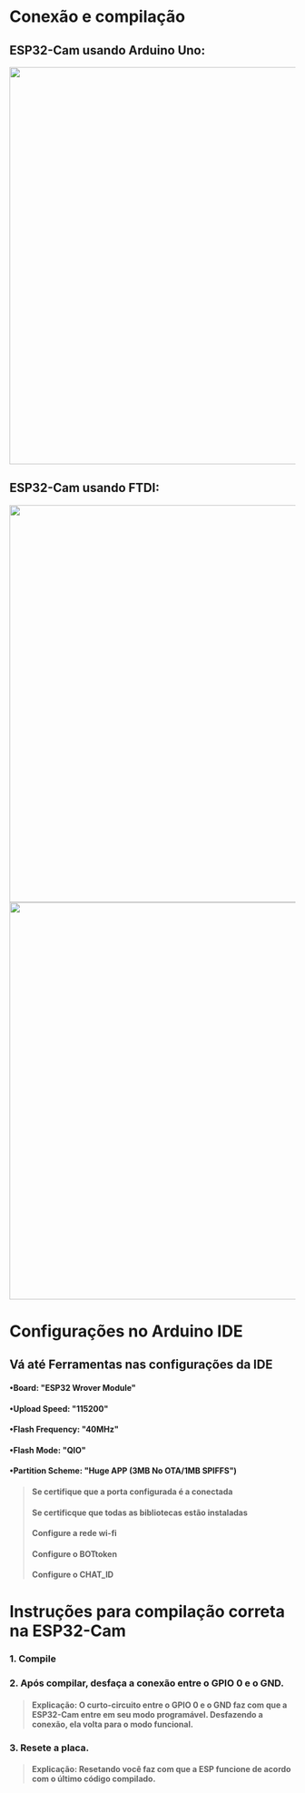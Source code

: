 # Conexão e compilação

## ESP32-Cam usando Arduino Uno:
<img src="https://github.com/IshikawaRasoto/Central-de-Seguranca-Residencial/blob/main/Teste/ESP32-Cam/assets/ESP32CAM-ARDUINO_UNO.png" width = 700>


## ESP32-Cam usando FTDI:
<img src="https://github.com/IshikawaRasoto/Central-de-Seguranca-Residencial/blob/main/Teste/ESP32-Cam/assets/ESP32CAM-FTDI.png" width = 700>
<img src="https://github.com/IshikawaRasoto/Central-de-Seguranca-Residencial/blob/main/Teste/ESP32-Cam/assets/Pinos-FTDI.jpg" width = 700>


# Configurações no Arduino IDE

## Vá até Ferramentas nas configurações da IDE
#### •Board: "ESP32 Wrover Module"
#### •Upload Speed: "115200"
#### •Flash Frequency: "40MHz"
#### •Flash Mode: "QIO"
#### •Partition Scheme: "Huge APP (3MB No OTA/1MB SPIFFS")

> #### Se certifique que a porta configurada é a conectada
> #### Se certificque que todas as bibliotecas estão instaladas
> #### Configure a rede wi-fi 
> #### Configure o BOTtoken
> #### Configure o CHAT_ID


# Instruções para compilação correta na ESP32-Cam

### 1. Compile 
### 2. Após compilar, desfaça a conexão entre o GPIO 0 e o GND. 
> #### Explicação: O curto-circuito entre o GPIO 0 e o GND faz com que a ESP32-Cam entre em seu modo programável. Desfazendo a conexão, ela volta para o modo funcional. 
### 3. Resete a placa. 
> #### Explicação: Resetando você faz com que a ESP funcione de acordo com o último código compilado.
